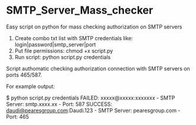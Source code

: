 # SMTP_Server_Mass_checker
Easy script on python for mass checking authorization on SMTP servers

1. Create combo txt list with SMTP credentials like: login|password|smtp_server|port
2. Put file permissions: chmod +x script.py
3. Run script: python script.py credentials

Script authomatic checking authorization connection with SMTP servers on ports 465/587. 

For example output:

$ python script.py credentials
FAILED: xxxxx@xxxxx:xxxxxxx - SMTP Server: smtp.xxxx.xx - Port: 587
SUCCESS: daudi@pearesgroup.com:Daudi.123 - SMTP Server: pearesgroup.com - Port: 465
